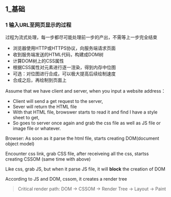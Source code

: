 ## 1_基础

### 1 输入URL至网页显示的过程
过程为流式处理，每一步都尽可能处理前一步的产出，不需等上一步完全结束
- 浏览器使用HTTP或HTTPS协议，向服务端请求页面
- 收到服务端发送的HTML代码，构建成DOM树
- 计算DOM树上的CSS属性
- 根据CSS属性对元素进行逐一渲染，得到内存中位图
- 可选：对位图进行合成，可以极大提高后续绘制速度
- 合成之后，再绘制到页面上


Assume that we have client and server, when you input a website address：
- Client will send a get request to the server, 
- Sever will return the HTML file 
- With that HTML file, browswer starts to read it and find I have a style sheet to get,
- So goes to server once again and grab the css file as well as JS file or image file or whatever.

Browser: 
As soon as it parse the html file, starts creating DOM(document object model) 

Encounter css link, grab CSS file, after receiveing all the css, startss creating CSSOM (same time with above)

Like css, grab JS, but when it parse JS file, it will **block** the creation of DOM

According to JS and DOM, cssom, it creates a render tree

> Critical render path:
> DOM -> CSSOM -> Render Tree -> Layout -> Paint

### 